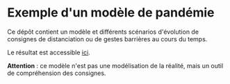 # Exemple d'un modèle de pandémie

Ce dépôt contient un modèle et différents scénarios d'évolution de consignes
de distanciation ou de gestes barrières au cours du temps.

Le résultat est accessible [ici](https://rpubs.com/strainel/pandemy_model).

**Attention** : ce modèle n'est pas une modélisation de la réalité, mais un 
outil de compréhension des consignes.

